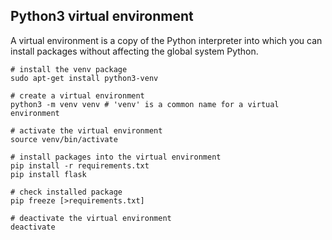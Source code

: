 ## Python3 virtual environment

A virtual environment is a copy of the Python interpreter into which you can
install packages without affecting the global system Python.

```
# install the venv package
sudo apt-get install python3-venv

# create a virtual environment
python3 -m venv venv # 'venv' is a common name for a virtual environment
```

```
# activate the virtual environment
source venv/bin/activate
```

```
# install packages into the virtual environment
pip install -r requirements.txt
pip install flask

# check installed package
pip freeze [>requirements.txt]
```

```
# deactivate the virtual environment
deactivate
```
